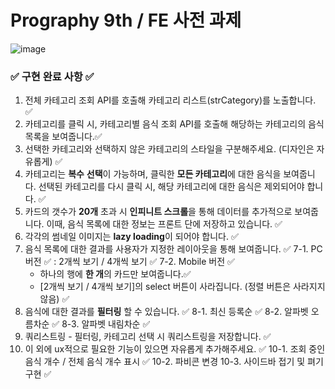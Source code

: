 # Prography 9th / FE 사전 과제

![image](https://github.com/Helia-17/prography-9th-frontend/assets/76979903/c1b1637e-19fe-4a86-b708-a54ae38c7bbc)


### ✅ 구현 완료 사항 ✅

1. 전체 카테고리 조회 API를 호출해 카테고리 리스트(strCategory)를 노출합니다. ✅
2. 카테고리를 클릭 시, 카테고리별 음식 조회 API를 호출해 해당하는 카테고리의 음식 목록을 보여줍니다.✅
3. 선택한 카테고리와 선택하지 않은 카테고리의 스타일을 구분해주세요. (디자인은 자유롭게) ✅
4. 카테고리는 **복수** **선택**이 가능하며, 클릭한 **모든 카테고리**에 대한 음식을 보여줍니다. 선택된 카테고리를 다시 클릭 시, 해당 카테고리에 대한 음식은 제외되어야 합니다. ✅
5. 카드의 갯수가 **20개** 초과 시 **인피니트 스크롤**을 통해 데이터를 추가적으로 보여줍니다. 이때, 음식 목록에 대한 정보는 프론트 단에 저장하고 있습니다. ✅
6. 각각의 썸네일 이미지는 **lazy loading**이 되어야 합니다. ✅
7. 음식 목록에 대한 결과를 사용자가 지정한 레이아웃을 통해 보여줍니다. ✅
   7-1. PC 버전 ✅
   : 2개씩 보기 / 4개씩 보기 ✅
   7-2. Mobile 버전 ✅
   - 하나의 행에 **한 개**의 카드만 보여줍니다.✅
   - [2개씩 보기 / 4개씩 보기]의 select 버튼이 사라집니다. (정렬 버튼은 사라지지 않음) ✅
8. 음식에 대한 결과를 **필터링** 할 수 있습니다. ✅
   8-1. 최신 등록순 ✅
   8-2. 알파벳 오름차순 ✅
   8-3. 알파벳 내림차순 ✅
9. 쿼리스트링 - 필터링, 카테고리 선택 시 쿼리스트링을 저장합니다. ✅
10. 이 외에 ux적으로 필요한 기능이 있으면 자유롭게 추가해주세요. ✅
    10-1. 조회 중인 음식 개수 / 전체 음식 개수 표시 ✅
    10-2. 파비콘 변경
    10-3. 사이드바 접기 및 펴기 구현 ✅
